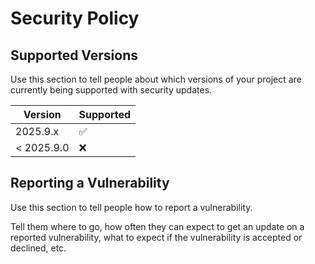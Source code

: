 # Security Policy

<!-- START doctoc -->
<!-- END doctoc -->

## Supported Versions

Use this section to tell people about which versions of your project are
currently being supported with security updates.

| Version    | Supported          |
| ---------- | ------------------ |
| 2025.9.x   | :white_check_mark: |
| < 2025.9.0 | :x:                |

## Reporting a Vulnerability

Use this section to tell people how to report a vulnerability.

Tell them where to go, how often they can expect to get an update on a
reported vulnerability, what to expect if the vulnerability is accepted or
declined, etc.
